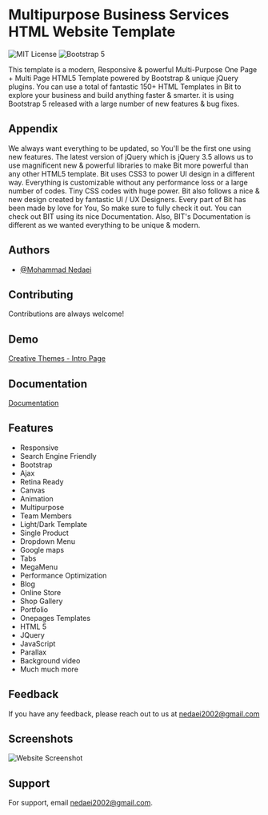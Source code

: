 
# Multipurpose Business Services HTML Website Template
![MIT License](https://img.shields.io/apm/l/atomic-design-ui.svg?)
![Bootstrap 5](https://img.shields.io/badge/Bootstrap-5-purple.svg?)

This template is a modern, Responsive & powerful Multi-Purpose One Page + Multi Page HTML5 Template powered by Bootstrap & unique jQuery plugins. You can use a total of fantastic 150+ HTML Templates in Bit to explore your business and build anything faster & smarter. it is using Bootstrap 5 released with a large number of new features & bug fixes.

## Appendix

We always want everything to be updated, so You'll be the first one using new features. The latest version of jQuery which is jQuery 3.5 allows us to use magnificent new & powerful libraries to make Bit more powerful than any other HTML5 template. Bit uses CSS3 to power UI design in a different way. Everything is customizable without any performance loss or a large number of codes. Tiny CSS codes with huge power. Bit also follows a nice & new design created by fantastic UI / UX Designers. Every part of Bit has been made by love for You, So make sure to fully check it out. You can check out BIT using its nice Documentation. Also, BIT's Documentation is different as we wanted everything to be unique & modern.

## Authors

- [@Mohammad Nedaei](https://github.com/mohammadnedaei)


## Contributing

Contributions are always welcome!




## Demo
[Creative Themes - Intro Page](https://creative-themes.ir)

## Documentation

[Documentation](https://creative-themes.ir/CTDocs/)


## Features

- Responsive 
- Search Engine Friendly 
- Bootstrap 
- Ajax 
- Retina Ready 
- Canvas 
- Animation 
- Multipurpose 
- Team Members 
- Light/Dark Template 
- Single Product 
- Dropdown Menu
- Google maps
- Tabs
- MegaMenu
- Performance Optimization
- Blog
- Online Store 
- Shop Gallery
- Portfolio 
- Onepages Templates
- HTML 5
- JQuery
- JavaScript 
- Parallax 
- Background video
- Much much more

## Feedback

If you have any feedback, please reach out to us at nedaei2002@gmail.com


## Screenshots

![Website Screenshot](https://via.placeholder.com/468x300?text=App+Screenshot+Here)


## Support

For support, email nedaei2002@gmail.com.


